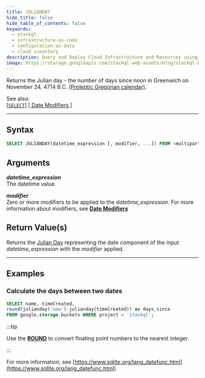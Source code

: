 ```yaml
---
title: JULIANDAY
hide_title: false
hide_table_of_contents: false
keywords:
  - stackql
  - infrastructure-as-code
  - configuration-as-data
  - cloud inventory
description: Query and Deploy Cloud Infrastructure and Resources using SQL
image: https://storage.googleapis.com/stackql-web-assets/blog/stackql-blog-post-featured-image.png
---
```

Returns the Julian day - the number of days since noon in Greenwich on November 24, 4714 B.C. [(Proleptic Gregorian calendar)](https://en.wikipedia.org/wiki/Proleptic_Gregorian_calendar).  

See also:  
[[` SELECT `]](/docs/language-spec/select) [[ Date Modifiers ]](/docs/language-spec/functions/datetime/date_modifiers) 

* * * 

## Syntax

```sql
SELECT JULIANDAY(datetime_expression [, modifier, ...]) FROM <multipartIdentifier>;
```

## Arguments

__*datetime_expression*__  
The datetime value.

__*modifier*__  
Zero or more modifiers to be applied to the *datetime_expression*.  For more information about modifiers, see [**Date Modifiers**](/docs/language-spec/functions/datetime/date_modifiers)

## Return Value(s)

Returns the [Julian Day](https://en.wikipedia.org/wiki/Proleptic_Gregorian_calendar) representing the date component of the input *datetime_expression* with the *modifier* applied.

* * *

## Examples

### Calculate the days between two dates

```sql
SELECT name, timeCreated,
round(julianday('now')-julianday(timeCreated)) as days_since
FROM google.storage.buckets WHERE project = 'stackql';
```

:::tip 

Use the [**ROUND**](/docs/language-spec/functions/math/round) to convert floating point numbers to the nearest integer.

:::

For more information, see [https://www.sqlite.org/lang_datefunc.html](https://www.sqlite.org/lang_datefunc.html)